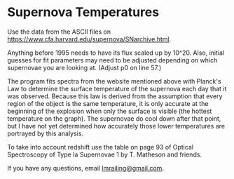 # Supernova Temperatures
Use the data from the ASCII files on https://www.cfa.harvard.edu/supernova/SNarchive.html.

Anything before 1995 needs to have its flux scaled up by 10^20. Also, initial guesses for fit parameters may need to be adjusted depending on which supernovae you are looking at. (Adjust p0 on line 57.)

The program fits spectra from the website mentioned above with Planck's Law to determine the surface temperature of the supernova each day that it was observed. Because this law is derived from the assumption that every region of the object is the same temperature, it is only accurate at the beginning of the explosion when only the surface is visible (the hottest temperature on the graph). The supernovae do cool down after that point, but I have not yet determined how accurately those lower temperatures are portrayed by this analysis.

To take into account redshift use the table on page 93 of Optical Spectroscopy of Type Ia Supernovae 1 by T. Matheson and friends. 

If you have any questions, email lmrailing@gmail.com.
